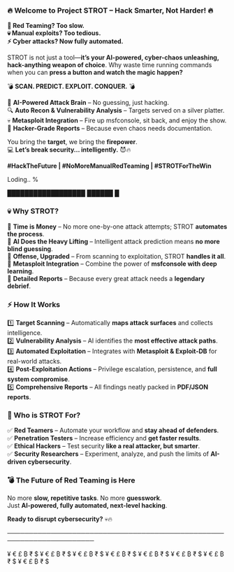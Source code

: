 ### **🔥 Welcome to Project STROT – Hack Smarter, Not Harder! 🔥**  

**👾 Red Teaming? Too slow.**  
**💀 Manual exploits? Too tedious.**  
**⚡ Cyber attacks? Now fully automated.**  

STROT is not just a tool—**it’s your AI-powered, cyber-chaos unleashing, hack-anything weapon of choice**. Why waste time running commands when you can **press a button and watch the magic happen?**  

💣 **SCAN. PREDICT. EXPLOIT. CONQUER.** 💣  

🚀 **AI-Powered Attack Brain** – No guessing, just hacking.  
🔍 **Auto Recon & Vulnerability Analysis** – Targets served on a silver platter.  
💀 **Metasploit Integration** – Fire up msfconsole, sit back, and enjoy the show.  
📜 **Hacker-Grade Reports** – Because even chaos needs documentation.  

You bring the **target**, we bring the **firepower**.  
💻 **Let’s break security… intelligently.** 😈🔥  

**#HackTheFuture | #NoMoreManualRedTeaming | #STROTForTheWin**

Loding..                                                          %
 
  ██████████████████  ██████  █


### **💀 Why STROT?**  
🔹 **Time is Money** – No more one-by-one attack attempts; STROT **automates the process**.  
🔹 **AI Does the Heavy Lifting** – Intelligent attack prediction means **no more blind guessing**.  
🔹 **Offense, Upgraded** – From scanning to exploitation, STROT **handles it all**.  
🔹 **Metasploit Integration** – Combine the power of **msfconsole with deep learning**.  
🔹 **Detailed Reports** – Because every great attack needs a **legendary debrief**.  


### **⚡ How It Works**  
1️⃣ **Target Scanning** – Automatically **maps attack surfaces** and collects intelligence.  
2️⃣ **Vulnerability Analysis** – AI identifies the **most effective attack paths**.  
3️⃣ **Automated Exploitation** – Integrates with **Metasploit & Exploit-DB** for real-world attacks.  
4️⃣ **Post-Exploitation Actions** – Privilege escalation, persistence, and **full system compromise**.  
5️⃣ **Comprehensive Reports** – All findings neatly packed in **PDF/JSON reports**.  


### **🚀 Who is STROT For?**  
✅ **Red Teamers** – Automate your workflow and **stay ahead of defenders**.  
✅ **Penetration Testers** – Increase efficiency and **get faster results**.  
✅ **Ethical Hackers** – Test security **like a real attacker, but smarter**.  
✅ **Security Researchers** – Experiment, analyze, and push the limits of **AI-driven cybersecurity**.  


### **💣 The Future of Red Teaming is Here**  
No more **slow, repetitive tasks**. No more **guesswork**.  
Just **AI-powered, fully automated, next-level hacking**.  

**Ready to disrupt cybersecurity?** 💀🔥  

──────────────────────────────────────────────────────────────────────

¥ € £ ₿ ₹ $ ¥ € £ ₿ ₹ $ ¥ € £ ₿ ₹ $ ¥ € £ ₿ ₹ $ ¥ € £ ₿ ₹ $ ¥ € £ ₿ ₹ $ ¥ € £ ₿ ₹ $ ¥ € £ ₿ ₹ $








  




